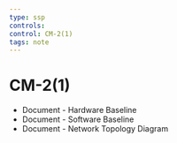 ```yaml
---
type: ssp
controls: 
control: CM-2(1)
tags: note
---
```


# CM-2(1)

- Document - Hardware Baseline
- Document - Software Baseline
- Document - Network Topology Diagram